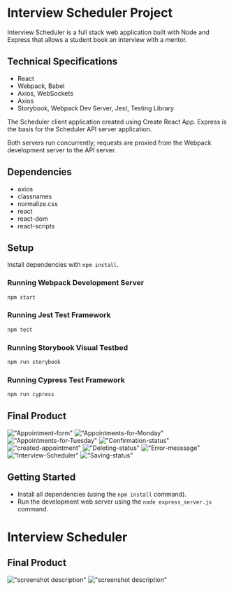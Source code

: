# Interview Scheduler Project

Interview Scheduler is a full stack web application built with Node and Express that allows a student book an interview with a mentor.

## Technical Specifications

- React
- Webpack, Babel
- Axios, WebSockets
- Axios
- Storybook, Webpack Dev Server, Jest, Testing Library

The Scheduler client application created using Create React App. Express is the basis for the Scheduler API server application.

Both servers run concurrently; requests are proxied from the Webpack development server to the API server.

## Dependencies

- axios
- classnames
- normalize.css
- react
- react-dom
- react-scripts

## Setup

Install dependencies with `npm install`.

### Running Webpack Development Server

```sh
npm start
```

### Running Jest Test Framework

```sh
npm test
```

### Running Storybook Visual Testbed

```sh
npm run storybook
```

### Running Cypress Test Framework

```sh
npm run cypress
```

## Final Product

!["Appointment-form"](#)
!["Appointments-for-Monday"](#)
!["Appointments-for-Tuesday"](#)
!["Confirmation-status"](#)
!["created-appointment"](#)
!["Deleting-status"](#)
!["Error-messsage"](#)
!["Interview-Scheduler"](#)
!["Saving-status"](#)

## Getting Started

- Install all dependencies (using the `npm install` command).
- Run the development web server using the `node express_server.js` command.

# Interview Scheduler

## Final Product

!["screenshot description"](#)
!["screenshot description"](#)
